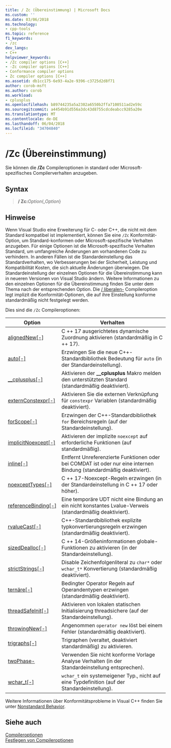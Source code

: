 ```yaml
---
title: / Zc (Übereinstimmung) | Microsoft Docs
ms.custom: ''
ms.date: 03/06/2018
ms.technology:
- cpp-tools
ms.topic: reference
f1_keywords:
- /zc
dev_langs:
- C++
helpviewer_keywords:
- /Zc compiler options [C++]
- -Zc compiler options [C++]
- Conformance compiler options
- Zc compiler options [C++]
ms.assetid: db1cc175-6e93-4a2e-9396-c3725d2d8f71
author: corob-msft
ms.author: corob
ms.workload:
- cplusplus
ms.openlocfilehash: b89744235a5a2302a6550b2ffa7100511ad2e59c
ms.sourcegitcommit: a4454b91d556a3dc43d8755cdcdeabcc9285a20e
ms.translationtype: MT
ms.contentlocale: de-DE
ms.lasthandoff: 06/04/2018
ms.locfileid: "34704840"
---
```

# <a name="zc-conformance"></a>/Zc (Übereinstimmung)

Sie können die **/Zc** Compileroptionen in standard oder Microsoft-spezifisches Compilerverhalten anzugeben.

## <a name="syntax"></a>Syntax

> **/ Zc:**_Option_{,_Option_}

## <a name="remarks"></a>Hinweise

Wenn Visual Studio eine Erweiterung für C- oder C++, die nicht mit dem Standard kompatibel ist implementiert, können Sie eine `/Zc` Konformität-Option, um Standard-konformen oder Microsoft-spezifische Verhalten anzugeben. Für einige Optionen ist die Microsoft-spezifische Verhalten Standard, um umfangreiche Änderungen am vorhandenen Code zu verhindern. In anderen Fällen ist die Standardeinstellung das Standardverhalten, wo Verbesserungen bei der Sicherheit, Leistung und Kompatibilität Kosten, die sich aktuelle Änderungen überwiegen. Die Standardeinstellung der einzelnen Optionen für die Übereinstimmung kann in neueren Versionen von Visual Studio ändern. Weitere Informationen zu den einzelnen Optionen für die Übereinstimmung finden Sie unter dem Thema nach der entsprechenden Option. Die [/ liberalen-](permissive-standards-conformance.md) Compileroption legt implizit die Konformität-Optionen, die auf ihre Einstellung konforme standardmäßig nicht festgelegt werden.

Dies sind die `/Zc` Compileroptionen:

|Option|Verhalten|
|---|---|
|[alignedNew\[-\]](zc-alignednew.md)|C ++ 17 ausgerichtetes dynamische Zuordnung aktivieren (standardmäßig in C ++ 17).|
|[auto\[-\]](zc-auto-deduce-variable-type.md)|Erzwingen Sie die neue C++-Standardbibliothek Bedeutung für `auto` (in der Standardeinstellung).|
|[__cplusplus\[-\]](zc-cplusplus.md)|Aktivieren der **__cplusplus** Makro melden den unterstützten Standard (standardmäßig deaktiviert).|
|[externConstexpr\[-\]](zc-externconstexpr.md)|Aktivieren Sie die externen Verknüpfung für `constexpr` Variablen (standardmäßig deaktiviert).|
|[forScope\[-\]](zc-forscope-force-conformance-in-for-loop-scope.md)|Erzwingen der C++-Standardbibliothek `for` Bereichsregeln (auf der Standardeinstellung).|
|[implicitNoexcept\[-\]](zc-implicitnoexcept-implicit-exception-specifiers.md)|Aktivieren der implizite `noexcept` auf erforderliche Funktionen (auf standardmäßig).|
|[inline\[-\]](zc-inline-remove-unreferenced-comdat.md)|Entfernt Unreferenzierte Funktionen oder bei COMDAT ist oder nur eine internen Bindung (standardmäßig deaktiviert).|
|[noexceptTypes\[-\]](zc-noexcepttypes.md)|C ++ 17-Noexcept-Regeln erzwingen (in der Standardeinstellung in C ++ 17 oder höher).|
|[referenceBinding\[-\]](zc-referencebinding-enforce-reference-binding-rules.md)|Eine temporäre UDT nicht eine Bindung an ein nicht konstantes Lvalue-Verweis (standardmäßig deaktiviert).|
|[rvalueCast\[-\]](zc-rvaluecast-enforce-type-conversion-rules.md)|C++-Standardbibliothek explizite typkonvertierungsregeln erzwingen (standardmäßig deaktiviert).|
|[sizedDealloc\[-\]](zc-sizeddealloc-enable-global-sized-dealloc-functions.md)|C ++ 14-Größeninformationen globale-Funktionen zu aktivieren (in der Standardeinstellung).|
|[strictStrings\[-\]](zc-strictstrings-disable-string-literal-type-conversion.md)|Disable Zeichenfolgenliteral zu `char*` oder `wchar_t*` Konvertierung (standardmäßig deaktiviert).|
|[ternäre\[-\]](zc-ternary.md)|Bedingter Operator Regeln auf Operandentypen erzwingen (standardmäßig deaktiviert).|
|[threadSafeInit\[-\]](zc-threadsafeinit-thread-safe-local-static-initialization.md)|Aktivieren von lokalen statischen Initialisierung threadsichere (auf der Standardeinstellung).|
|[throwingNew\[-\]](zc-throwingnew-assume-operator-new-throws.md)|Angenommen `operator new` löst bei einem Fehler (standardmäßig deaktiviert).|
|[trigraphs\[-\]](zc-trigraphs-trigraphs-substitution.md)|Trigraphen (veraltet, deaktiviert standardmäßig) zu aktivieren.|
|[twoPhase-](zc-twophase.md)|Verwenden Sie nicht konforme Vorlage Analyse Verhalten (in der Standardeinstellung entsprechen).|
|[wchar_t\[-\]](zc-wchar-t-wchar-t-is-native-type.md)|`wchar_t` ein systemeigener Typ., nicht auf eine Typdefinition (auf der Standardeinstellung).|

Weitere Informationen über Konformitätsprobleme in Visual C++ finden Sie unter [Nonstandard Behavior](../../cpp/nonstandard-behavior.md).

## <a name="see-also"></a>Siehe auch

[Compileroptionen](compiler-options.md)  
[Festlegen von Compileroptionen](setting-compiler-options.md)
